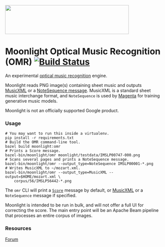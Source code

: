 <img align="center" width="400" height="94,358" src="https://user-images.githubusercontent.com/34600369/40580500-74088e4a-6137-11e8-9705-ecac1499b1ce.png">


# Moonlight Optical Music Recognition (OMR) [![Build Status](https://travis-ci.org/tensorflow/moonlight.svg?branch=master)](https://travis-ci.org/tensorflow/moonlight)

An experimental [optical music
recognition](https://en.wikipedia.org/wiki/Optical_music_recognition) engine.

Moonlight reads PNG image(s) containing sheet music and outputs
[MusicXML](https://www.musicxml.com/) or a
[NoteSequence message](https://github.com/tensorflow/magenta/blob/master/magenta/protobuf/music.proto).
MusicXML is a standard sheet music interchange format, and `NoteSequence` is
used by [Magenta](http://magenta.tensorflow.org) for training generative music
models.

Moonlight is not an officially supported Google product.

### Usage

    # You may want to run this inside a virtualenv.
    pip install -r requirements.txt
    # Build the OMR command-line tool.
    bazel build moonlight:omr
    # Prints a Score message.
    bazel-bin/moonlight/omr moonlight/testdata/IMSLP00747-000.png
    # Scans several pages and prints a NoteSequence message.
    bazel-bin/moonlight/omr --output_type=NoteSequence IMSLP00001-*.png
    # Writes MusicXML to ~/mozart.xml.
    bazel-bin/moonlight/omr --output_type=MusicXML --output=$HOME/mozart.xml \
        corpus/56/IMSLP56442-*.png

The `omr` CLI will print a [`Score`](moonlight/protobuf/musicscore.proto)
message by default, or [MusicXML](https://www.musicxml.com/) or a
`NoteSequence` message if specified.

Moonlight is intended to be run in bulk, and will not offer a full UI for
correcting the score. The main entry point will be an Apache Beam pipeline that
processes an entire corpus of images.

### Resources

[Forum](https://groups.google.com/forum/#!forum/moonlight-omr)
